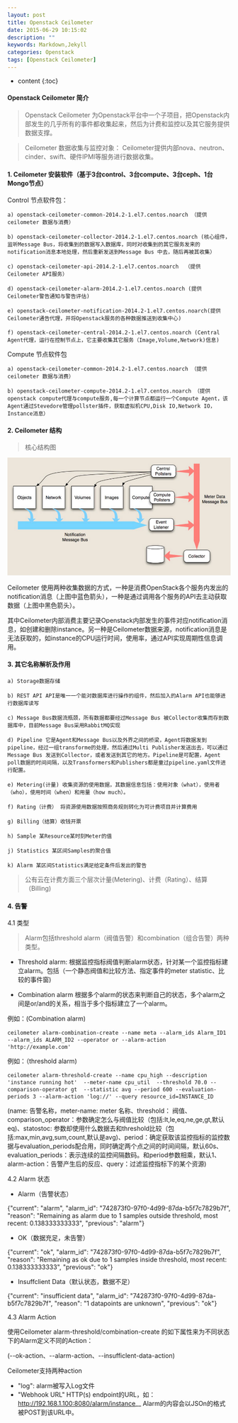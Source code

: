 ```yaml
---
layout: post
title: Openstack Ceilometer
date: 2015-06-29 10:15:02
description: ""
keywords: Markdown,Jekyll
categories: Openstack 
tags: [Openstack Ceilometer]
---
```


* content
{:toc}

#### Openstack Ceilometer 简介

> Openstack Ceilometer 为Openstack平台中一个子项目，把Openstack内部发生的几乎所有的事件都收集起来，然后为计费和监控以及其它服务提供数据支撑。

> Ceilometer 数据收集与监控对象： Ceilometer提供内部nova、neutron、cinder、swift、硬件IPMI等服务进行数据收集。





#### 1. Ceilometer 安装软件（基于3台control、3台compute、3台ceph、1台Mongo节点）

   Control 节点软件包：

    a) openstack-ceilometer-common-2014.2-1.el7.centos.noarch （提供ceilometer 数据与消费）

	b) openstack-ceilometer-collector-2014.2-1.el7.centos.noarch (核心组件，监听Message Bus，将收集到的数据写入数据库，同时对收集到的其它服务发来的notification消息本地处理，然后重新发送到Message Bus 中去，随后再被其收集）

	c) openstack-ceilometer-api-2014.2-1.el7.centos.noarch  （提供Ceilometer API服务）

	d) openstack-ceilometer-alarm-2014.2-1.el7.centos.noarch (提供Ceilometer警告通知与警告评估)

	e) openstack-ceilometer-notification-2014.2-1.el7.centos.noarch(提供Ceilometer通告代理，并将Openstack服务的各种数据推送到收集中心)

	f) openstack-ceilometer-central-2014.2-1.el7.centos.noarch (Central Agent代理，运行在控制节点上，它主要收集其它服务（Image,Volume,Network)信息)

   Compute 节点软件包

    a) openstack-ceilometer-common-2014.2-1.el7.centos.noarch （提供ceilometer 数据与消费）

	b) openstack-ceilometer-compute-2014.2-1.el7.centos.noarch （提供openstack compute代理与compute服务,每一个计算节点都运行一个Compute Agent，该Agent通过Stevedore管理pollster插件，获取虚拟机CPU,Disk IO,Network IO，Instance消息）


#### 2. Ceilometer 结构
 
>  核心结构图

![Ceilometer 结构](/assets/images/201506/ceilometer-architecture.png)


Ceilometer 使用两种收集数据的方式，一种是消费OpenStack各个服务内发出的notification消息（上图中蓝色箭头），一种是通过调用各个服务的API去主动获取数据（上图中黑色箭头）。

其中Ceilometer内部消费主要记录Openstack内部发生的事件对应notification消息，如创建和删除instance。另一种是Ceilometer数据来源，notification消息是无法获取的，如instance的CPU运行时间，使用率，通过API实现周期性信息调用。


#### 3. 其它名称解析及作用

    a) Storage数据存储
 
    b) REST API API是唯一一个能对数据库进行操作的组件，然后加入的Alarm API也能够进行数据库读写

    c) Message Bus数据流瓶颈，所有数据都要经过Message Bus 被Collector收集而存到数据库中，目前Message Bus采用RabbitMQ实现 

    d) Pipeline 它是Agent和Message Bus以及外界之间的桥梁，Agent将数据发到pipeline，经过一组transforme的处理，然后通过Multi Publisher发送出去，可以通过Message Bus 发送到Collector，或者发送到其它的地方。Pipeline是可配置，Agent poll数据的时间间隔，以及Transformers和Publishers都是童过pipeline.yaml文件进行配置。

    e) Metering(计量) 收集资源的使用数据，其数据信息包括：使用对象（what），使用者（who），使用时间（when）和用量（how much）。

	f) Rating（计费） 将资源使用数据按照商务规则转化为可计费项目并计算费用

	g) Billing（结算）收钱开票

	h) Sample 某Resource某时刻Meter的值

	j) Statistics 某区间Samples的聚合值

	k) Alarm 某区间Statistics满足给定条件后发出的警告


> 公有云在计费方面三个层次计量(Metering)、计费（Rating）、结算（Billing)


#### 4. 告警

4.1 类型

> Alarm包括threshold alarm（阀值告警）和combination（组合告警）两种类型。

  * Threshold alarm: 根据监控指标阀值判断alarm状态，针对某一个监控指标建立alarm。包括（一个静态阀值和比较方法、指定事件的meter statistic、比较的事件窗)

  * Combination alarm 根据多个alarm的状态来判断自己的状态，多个alarm之间是or/and的关系，相当于多个指标建立了一个alarm。

  例如：(Combination alarm)

  ```
  ceilometer alarm-combination-create --name meta --alarm_ids Alarm_ID1 --alarm_ids ALARM_ID2 --operator or --alarm-action 'http://example.com'
  ```
  例如：（threshold alarm)

  ```
  ceilometer alarm-threshold-create --name cpu_high --description 'instance running hot'  --meter-name cpu_util  --threshold 70.0 --comparison-operator gt  --statistic avg --period 600 --evaluation-periods 3 --alarm-action 'log://' --query resource_id=INSTANCE_ID
  ```

(name: 告警名称，meter-name: meter 名称、threshold： 阀值、comparison_operator：参数确定怎么与阀值比较（包括:lt,le,eq,ne,ge,gt,默认eq)、statostoc: 参数却使用什么数据去和threshold比较（包括:max,min,avg,sum,count,默认是avg)、period：确定获取该监控指标的监控数据与evaluation_periods配合用，同时确定两个点之间的时间间隔，默认60s、evaluation_periods：表示连续的监控间隔数码。和period参数相乘，默认1、alarm-action：告警产生后的反应、query：过滤监控指标下的某个资源)

4.2 Alarm 状态
  
  * Alarm（告警状态）

  {"current": "alarm", "alarm_id": "742873f0-97f0-4d99-87da-b5f7c7829b7f", "reason": "Remaining as alarm due to 1 samples outside threshold, most recent: 0.138333333333", "previous": "alarm"}

  * OK（数据充足，未告警）

  {"current": "ok", "alarm_id": "742873f0-97f0-4d99-87da-b5f7c7829b7f", "reason": "Remaining as ok due to 1 samples inside threshold, most recent: 0.138333333333", "previous": "ok"}

  * Insuffclient Data（默认状态，数据不足）

   {"current": "insufficient data", "alarm_id": "742873f0-97f0-4d99-87da-b5f7c7829b7f", "reason": "1 datapoints are unknown", "previous": "ok"}

4.3 Alarm Action

  使用Ceilometer alarm-threshold/combination-create 的如下属性来为不同状态下的Alarm定义不同的Action：

  (--ok-action、--alarm-action、--insufficlent-data-action)

  Ceilometer支持两种action

  * "log": alarm被写入Log文件
  * "Webhook URL" HTTP(s) endpoint的URL，如：http://192.168.1.100:8080/alarm/instance__  Alarm的内容会以JSOn的格式被POST到该URL中。
